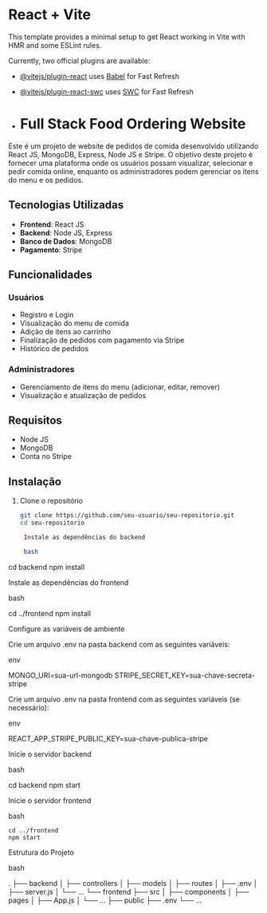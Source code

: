 # React + Vite

This template provides a minimal setup to get React working in Vite with HMR and some ESLint rules.

Currently, two official plugins are available:

- [@vitejs/plugin-react](https://github.com/vitejs/vite-plugin-react/blob/main/packages/plugin-react/README.md) uses [Babel](https://babeljs.io/) for Fast Refresh
- [@vitejs/plugin-react-swc](https://github.com/vitejs/vite-plugin-react-swc) uses [SWC](https://swc.rs/) for Fast Refresh

- # Full Stack Food Ordering Website

Este é um projeto de website de pedidos de comida desenvolvido utilizando React JS, MongoDB, Express, Node JS e Stripe. O objetivo deste projeto é fornecer uma plataforma onde os usuários possam visualizar, selecionar e pedir comida online, enquanto os administradores podem gerenciar os itens do menu e os pedidos.

## Tecnologias Utilizadas

- **Frontend**: React JS
- **Backend**: Node JS, Express
- **Banco de Dados**: MongoDB
- **Pagamento**: Stripe

## Funcionalidades

### Usuários
- Registro e Login
- Visualização do menu de comida
- Adição de itens ao carrinho
- Finalização de pedidos com pagamento via Stripe
- Histórico de pedidos

### Administradores
- Gerenciamento de itens do menu (adicionar, editar, remover)
- Visualização e atualização de pedidos

## Requisitos

- Node JS
- MongoDB
- Conta no Stripe

## Instalação

1. Clone o repositório
   ```bash
   git clone https://github.com/seu-usuario/seu-repositorio.git
   cd seu-repositorio

    Instale as dependências do backend

    bash

cd backend
npm install

Instale as dependências do frontend

bash

cd ../frontend
npm install

Configure as variáveis de ambiente

Crie um arquivo .env na pasta backend com as seguintes variáveis:

env

MONGO_URI=sua-url-mongodb
STRIPE_SECRET_KEY=sua-chave-secreta-stripe

Crie um arquivo .env na pasta frontend com as seguintes variáveis (se necessário):

env

REACT_APP_STRIPE_PUBLIC_KEY=sua-chave-publica-stripe

Inicie o servidor backend

bash

cd backend
npm start

Inicie o servidor frontend

bash

    cd ../frontend
    npm start

Estrutura do Projeto

bash

.
├── backend
│   ├── controllers
│   ├── models
│   ├── routes
│   ├── .env
│   ├── server.js
│   └── ...
└── frontend
    ├── src
    │   ├── components
    │   ├── pages
    │   ├── App.js
    │   └── ...
    ├── public
    ├── .env
    └── ...
